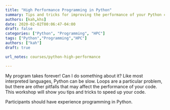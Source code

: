 ```yaml
---
title: "High Performance Programming in Python"
summary: Tips and tricks for improving the performance of your Python code.
authors: [kah,khs]
date: 2020-02-02T00:06:47-04:00
draft: false
categories: ["Python", "Programming", "HPC"]
tags: ["Python","Programming","HPC"]
authors: ["kah"]
draft: true

url_notes: courses/python-high-performance

---
```


My program takes forever!  Can I do something about it? Like most interpreted languages, Python can be slow.  Loops are a particular problem, but there are other pitfalls that may affect the performance of your code.  This workshop will show you tips and tricks to speed up your code.

Participants should have experience programming in Python.
